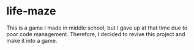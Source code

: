 # life-maze
This is a game I made in middle school, but I gave up at that time due to poor code management. Therefore, I decided to revive this project and make it into a game.
